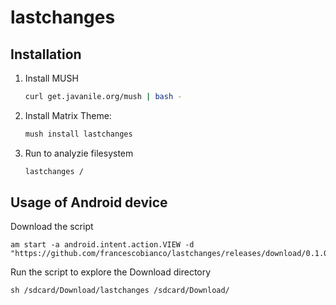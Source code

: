 # lastchanges

## Installation

1. Install MUSH
   ```bash
   curl get.javanile.org/mush | bash -
   ```

2. Install Matrix Theme:
   ```bash
   mush install lastchanges
   ```

3. Run to analyzie filesystem
   ```bash
   lastchanges /
   ```

## Usage of Android device

Download the script 

```
am start -a android.intent.action.VIEW -d "https://github.com/francescobianco/lastchanges/releases/download/0.1.0/lastchanges"
```

Run the script to explore the Download directory

```
sh /sdcard/Download/lastchanges /sdcard/Download/
```


